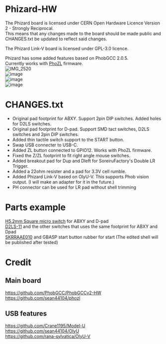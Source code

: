 # Phizard-HW

The Phizard board is licensed under CERN Open Hardware Licence Version 2 - Strongly Reciprocal.  
This means that any changes made to the board should be made public and CHANGES.txt be updated to reflect said changes.  

The Phizard Link-V board is licensed under GPL-3.0 licence.  

Phizard has some added features based on PhobGCC 2.0.5.  
Currently works with [PhoZL](https://github.com/sean44104/PhoZL) firmware.  
![IMG_2520](https://github.com/VIZARDCLUB/Phizard-HW/assets/134335147/54af4208-bb35-46a4-88ca-e7e95654e258)  
![image](https://github.com/VIZARDCLUB/Phizard-HW/assets/134335147/83d506ce-dc8b-435e-b41e-be14c6ea5f8f)  
![image](https://github.com/VIZARDCLUB/Phizard-HW/assets/134335147/3473c820-71ee-499b-a177-d424e563db54)  
![image](https://github.com/VIZARDCLUB/Phizard-HW/assets/134335147/df654ec8-4677-4bfc-84fb-fe51693e88d6)  

# CHANGES.txt
- Original pad footprint for ABXY. Support 2pin DIP switches. Added holes for D2LS switches.  
- Original pad footprint for D-pad. Support SMD tact switches, D2LS switches and 2pin DIP switches.  
- Added thin tactile switch support to the START button.  
- Swap USB connecter to USB-C.  
- Added ZL button connected to GPIO12. Works with PhoZL firmware.  
- Fixed the Z/ZL footprint to fit right angle mouse switches.  
- Added breakout pad for Dup and Dleft for SoreiruFactory's Double LR Trigger.
- Added a 22ohm resister and a pad for 3.3V cell rumble.  
- Added Phizard Link-V based on OlyU-V. This supports Phob vision output. (I will make an adapter for it in the future.)
- PH connector can be used for LR pad without shell trimming

# Parts example
[H5.2mm Square micro switch](https://a.aliexpress.com/_on09e08) for ABXY and D-pad  
[D2LS-11](https://mou.sr/3ILtBsM) and the other switches that uses the same footprint for ABXY and Dpad  
[SKRRAAE010](https://mou.sr/3PtAZNg) and GBASP start button rubber for start (The edited shell will be published after tested)  

# Credit
## Main board
https://github.com/PhobGCC/PhobGCCv2-HW  
https://github.com/sean44104/phozl  

## USB features
https://github.com/Crane1195/Model-U  
https://github.com/sean44104/OlyU  
https://github.com/rana-sylvatica/OlyU-V  
